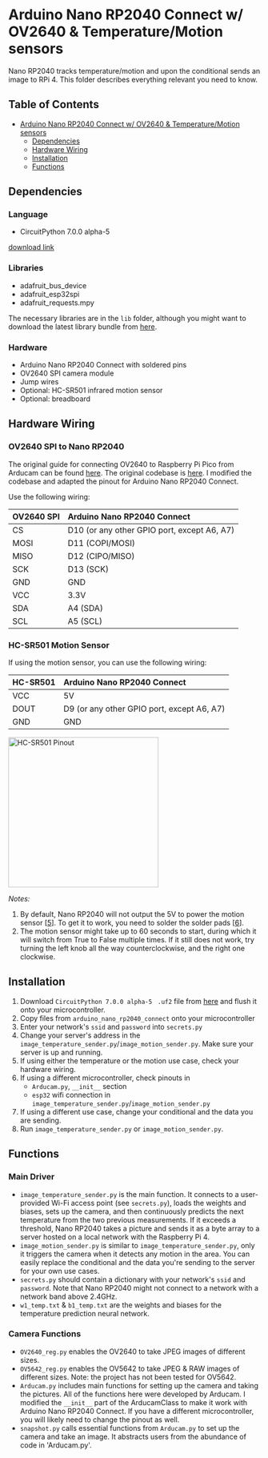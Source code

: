 # Arduino Nano RP2040 Connect w/ OV2640 & Temperature/Motion sensors

Nano RP2040 tracks temperature/motion and upon the conditional sends an image to RPi 4. This folder describes everything relevant you need to know. 

## Table of Contents

   * [Arduino Nano RP2040 Connect w/ OV2640 & Temperature/Motion sensors](#human-binary-classification-suite)
      * [Dependencies](#dependencies)
      * [Hardware Wiring](#hardware-wiring)
      * [Installation](#installation)
      * [Functions](#functions)

## Dependencies

### Language
* CircuitPython 7.0.0 alpha-5 

[download link][4]
### Libraries
* adafruit_bus_device
* adafruit_esp32spi
* adafruit_requests.mpy

The necessary libraries are in the `lib` folder, although you might want to download the latest library bundle from [here][1].

### Hardware
* Arduino Nano RP2040 Connect with soldered pins
* OV2640 SPI camera module
* Jump wires
* Optional: HC-SR501 infrared motion sensor
* Optional: breadboard

## Hardware Wiring

### OV2640 SPI to Nano RP2040

The original guide for connecting OV2640 to Raspberry Pi Pico from Arducam can be found [here][2]. The original codebase is [here][3]. I modified the codebase and adapted the pinout for Arduino Nano RP2040 Connect. 

Use the following wiring: 

| OV2640 SPI    |  Arduino Nano RP2040 Connect|
| ------------- |:-------------|
| CS            | D10 (or any other GPIO port, except A6, A7) |
| MOSI          | D11 (COPI/MOSI)     |
| MISO          | D12 (CIPO/MISO)     |
| SCK           | D13 (SCK) |
| GND           | GND      |
| VCC           | 3.3V     |
| SDA           | A4 (SDA) |
| SCL           | A5 (SCL)     |

### HC-SR501 Motion Sensor

If using the motion sensor, you can use the following wiring:

| HC-SR501    |  Arduino Nano RP2040 Connect|
| ------------- |:-------------|
| VCC           | 5V |
| DOUT            | D9 (or any other GPIO port, except A6, A7)   |
| GND            | GND |

<img src="https://diyusthad.com/wp-content/uploads/2020/10/PIR-Motion-Sensor-Pinout-LQ.jpg" alt="HC-SR501 Pinout" width=300/>

*Notes:*

1. By default, Nano RP2040 will not output the 5V to power the motion sensor [[5]]. To get it to work, you need to solder the solder pads [[6]].
2. The motion sensor might take up to 60 seconds to start, during which it will switch from True to False multiple times. If it still does not work, try turning the left knob all the way counterclockwise, and the right one clockwise.

## Installation
1. Download `CircuitPython 7.0.0 alpha-5 ` `.uf2` file from [here][4] and flush it onto your microcontroller.
2. Copy files from `arduino_nano_rp2040_connect` onto your microcontroller
3. Enter your network's `ssid` and `password` into `secrets.py`
4. Change your server's address in the `image_temperature_sender.py`/`image_motion_sender.py`. Make sure your server is up and running.
5. If using either the temperature or the motion use case, check your hardware wiring. 
6. If using a different microcontroller, check pinouts in 
   - `Arducam.py`, `__init__` section
   - `esp32` wifi connection in `image_temperature_sender.py`/`image_motion_sender.py`
7. If using a different use case, change your conditional and the data you are sending. 
8. Run `image_temperature_sender.py` or `image_motion_sender.py`.


## Functions

### Main Driver

- `image_temperature_sender.py` is the main function. It connects to a user-provided Wi-Fi access point (see `secrets.py`), loads the weights and biases, sets up the camera, and then continuously predicts the next temperature from the two previous measurements. If it exceeds a threshold, Nano RP2040 takes a picture and sends it as a byte array to a server hosted on a local network with the Raspberry Pi 4. 
- `image_motion_sender.py` is similar to `image_temperature_sender.py`, only it triggers the camera when it detects any motion in the area. You can easily replace the conditional and the data you're sending to the server for your own use cases.
- `secrets.py` should contain a dictionary with your network's `ssid` and `password`. Note that Nano RP2040 might not connect to a network with a network band above 2.4GHz. 
- `w1_temp.txt` & `b1_temp.txt` are the weights and biases for the temperature prediction neural network.

### Camera Functions

- `OV2640_reg.py` enables the OV2640 to take JPEG images of different sizes. 
- `OV5642_reg.py` enables the OV5642 to take JPEG & RAW images of different sizes. Note: the project has not been tested for OV5642.
- `Arducam.py` includes main functions for setting up the camera and taking the pictures. All of the functions here were developed by Arducam. I modified the `__init__` part of the ArducamClass to make it work with Arduino Nano RP2040 Connect. If you have a different microcontroller, you will likely need to change the pinout as well.
- `snapshot.py` calls essential functions from `Arducam.py` to set up the camera and take an image. It abstracts users from the abundance of code in 'Arducam.py'.

[1]: https://circuitpython.org/libraries
[2]: https://www.arducam.com/docs/pico/arducam-camera-module-for-raspberry-pi-pico/spi-camera-for-raspberry-pi-pico/
[3]: https://github.com/ArduCAM/PICO_SPI_CAM/tree/master/Python
[4]: https://circuitpython.org/board/arduino_nano_rp2040_connect/
[5]: https://forum.arduino.cc/t/5v-pin-on-nano-rp2040-connect-not-working/866247
[6]: https://support.arduino.cc/hc/en-us/articles/360014779679-Why-doesn-t-the-5V-pin-work-in-the-Arduino-Nano-33-BLE-boards-
